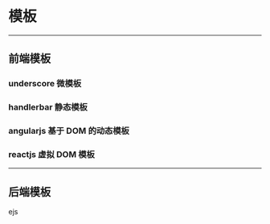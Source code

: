 # 模板

---

## 前端模板

### underscore 微模板

### handlerbar 静态模板

### angularjs 基于 DOM 的动态模板

### **reactjs** 虚拟 DOM 模板

---

## 后端模板

ejs
